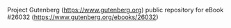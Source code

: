 Project Gutenberg (https://www.gutenberg.org) public repository for eBook #26032 (https://www.gutenberg.org/ebooks/26032)
